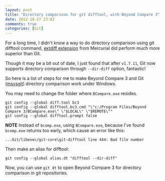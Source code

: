 ```yaml
---
layout: post
title: "Directory comparison for git difftool, with Beyond Compare 3"
date: 2012-10-27 23:02
comments: true
categories: [Git]
---
```


For a long time, I didn't know a way to do directory comparison using git difftool command,
[extdiff extension](http://mercurial.selenic.com/wiki/ExtdiffExtension) from
Mercurial did perform much more superior than Git.

Though it may be a bit out of date, I just found that after `v1.7.11`, Git now supports
directory comparison through `--dir-diff` option, fantastic!

So here is a list of steps for me to make Beyond Compare 3 and Git
([msysgit](http://code.google.com/p/msysgit/downloads/list)) directory comparison
work under Windows.

You may need to change the folder where `BCompare.exe` resides.

```
git config --global diff.tool bc3
git config --global difftool.bc3.cmd "\"c:/Program Files/Beyond Compare 3/BCompare.exe\" \"$LOCAL\" \"$REMOTE\""
git config --global difftool.prompt false
```

**NOTE**
Instead of `bcomp.exe`, using `BCompare.exe`, because I've found `bcomp.exe` returns
too early, which cause an error like this:

```
...Git/libexec/git-core\git-difftool line 444: Bad file number
```

Then make an alias for difftool:

```
git config --global alias.dt "difftool --dir-diff"
```

Now, you can use `git dt` to open Beyond Compare 3 for directory comparison in git repositories.
